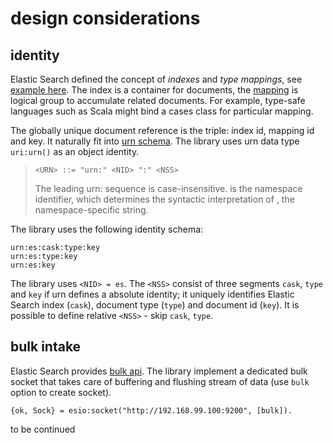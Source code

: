 # design considerations

## identity

Elastic Search defined the concept of _indexes_ and _type mappings_, see [example here](https://www.elastic.co/guide/en/elasticsearch/reference/current/docs-index_.html). The index is a container for documents, the [mapping](https://www.elastic.co/guide/en/elasticsearch/reference/current/mapping.html) is logical group to accumulate related documents. For example, type-safe languages such as Scala might bind a cases class for particular mapping.

The globally unique document reference is the triple: index id, mapping id and key. It naturally fit into [urn schema](https://en.wikipedia.org/wiki/Uniform_Resource_Name). The library uses urn data type `uri:urn()` as an object identity.   

>
> `<URN> ::= "urn:" <NID> ":" <NSS>`
>
> The leading urn: sequence is case-insensitive. <NID> is the namespace identifier, 
> which determines the syntactic interpretation of <NSS>, the namespace-specific string.
> 

The library uses the following identity schema:
```
urn:es:cask:type:key
urn:es:type:key
urn:es:key
```
The library uses `<NID> = es`. The `<NSS>` consist of three segments `cask`, `type` and `key` if urn defines a absolute identity; it uniquely identifies Elastic Search index (`cask`), document type (`type`) and document id (`key`). It is possible to define relative `<NSS>` - skip `cask`, `type`.  



## bulk intake

Elastic Search provides [bulk api](https://www.elastic.co/guide/en/elasticsearch/reference/current/docs-bulk.html). The library implement a dedicated bulk socket that takes care of buffering and flushing stream of data (use `bulk` option to create socket).
```
{ok, Sock} = esio:socket("http://192.168.99.100:9200", [bulk]).
```


to be continued
